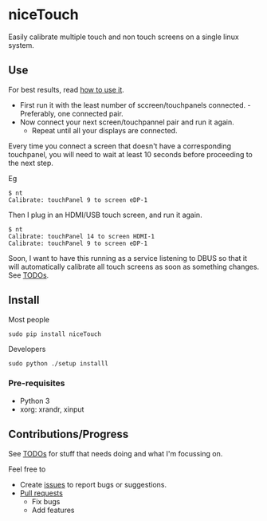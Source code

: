 # niceTouch
Easily calibrate multiple touch and non touch screens on a single linux system.

## Use

For best results, read [how to use it](docs/howToUseIt.md).

* First run it with the least number of sccreen/touchpanels connected. - Preferably, one connected pair.
* Now connect your next screen/touchpannel pair and run it again.
  * Repeat until all your displays are connected.

Every time you connect a screen that doesn't have a corresponding touchpanel, you will need to wait at least 10 seconds before proceeding to the next step.

Eg

    $ nt
    Calibrate: touchPanel 9 to screen eDP-1

Then I plug in an HDMI/USB touch screen, and run it again.

    $ nt
    Calibrate: touchPanel 14 to screen HDMI-1
    Calibrate: touchPanel 9 to screen eDP-1

Soon, I want to have this running as a service listening to DBUS so that it will automatically calibrate all touch screens as soon as something changes. See [TODOs](docs/todos.md).

## Install

Most people

    sudo pip install niceTouch

Developers

    sudo python ./setup installl


### Pre-requisites
* Python 3
* xorg: xrandr, xinput

## Contributions/Progress

See [TODOs](docs/todos.md) for stuff that needs doing and what I'm focussing on.

Feel free to

* Create [issues](https://github.com/ksandom/niceTouch/issues) to report bugs or suggestions.
* [Pull requests](https://github.com/ksandom/niceTouch/pulls)
  * Fix bugs
  * Add features

